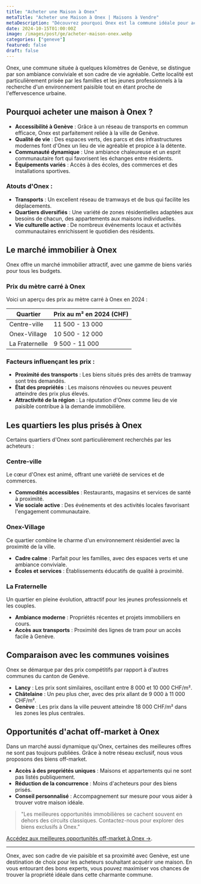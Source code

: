 ```yaml
---
title: "Acheter une Maison à Onex"
metaTitle: "Acheter une Maison à Onex | Maisons à Vendre"
metaDescription: "Découvrez pourquoi Onex est la commune idéale pour acheter une maison. Explorez le marché immobilier local, les quartiers recherchés et nos conseils pour réussir votre achat."
date: 2024-10-15T01:00:00Z
image: /images/post/ge/acheter-maison-onex.webp
categories: ["geneve"]
featured: false
draft: false
---
```


Onex, une commune située à quelques kilomètres de Genève, se distingue par son ambiance conviviale et son cadre de vie agréable. Cette localité est particulièrement prisée par les familles et les jeunes professionnels à la recherche d'un environnement paisible tout en étant proche de l'effervescence urbaine.

## Pourquoi acheter une maison à Onex ?

- **Accessibilité à Genève** : Grâce à un réseau de transports en commun efficace, Onex est parfaitement reliée à la ville de Genève.
- **Qualité de vie** : Des espaces verts, des parcs et des infrastructures modernes font d'Onex un lieu de vie agréable et propice à la détente.
- **Communauté dynamique** : Une ambiance chaleureuse et un esprit communautaire fort qui favorisent les échanges entre résidents.
- **Équipements variés** : Accès à des écoles, des commerces et des installations sportives.

### Atouts d'Onex :
- **Transports** : Un excellent réseau de tramways et de bus qui facilite les déplacements.
- **Quartiers diversifiés** : Une variété de zones résidentielles adaptées aux besoins de chacun, des appartements aux maisons individuelles.
- **Vie culturelle active** : De nombreux événements locaux et activités communautaires enrichissent le quotidien des résidents.

## Le marché immobilier à Onex

Onex offre un marché immobilier attractif, avec une gamme de biens variés pour tous les budgets.

### Prix du mètre carré à Onex

Voici un aperçu des prix au mètre carré à Onex en 2024 :

| Quartier                | Prix au m² en 2024 (CHF) |
|-------------------------|--------------------------|
| Centre-ville             | 11 500 - 13 000          |
| Onex-Village             | 10 500 - 12 000           |
| La Fraternelle           | 9 500 - 11 000           |

### Facteurs influençant les prix :
- **Proximité des transports** : Les biens situés près des arrêts de tramway sont très demandés.
- **État des propriétés** : Les maisons rénovées ou neuves peuvent atteindre des prix plus élevés.
- **Attractivité de la région** : La réputation d'Onex comme lieu de vie paisible contribue à la demande immobilière.

## Les quartiers les plus prisés à Onex

Certains quartiers d'Onex sont particulièrement recherchés par les acheteurs :

### Centre-ville

Le cœur d'Onex est animé, offrant une variété de services et de commerces.

- **Commodités accessibles** : Restaurants, magasins et services de santé à proximité.
- **Vie sociale active** : Des événements et des activités locales favorisant l'engagement communautaire.

### Onex-Village

Ce quartier combine le charme d'un environnement résidentiel avec la proximité de la ville.

- **Cadre calme** : Parfait pour les familles, avec des espaces verts et une ambiance conviviale.
- **Écoles et services** : Établissements éducatifs de qualité à proximité.

### La Fraternelle

Un quartier en pleine évolution, attractif pour les jeunes professionnels et les couples.

- **Ambiance moderne** : Propriétés récentes et projets immobiliers en cours.
- **Accès aux transports** : Proximité des lignes de tram pour un accès facile à Genève.

## Comparaison avec les communes voisines

Onex se démarque par des prix compétitifs par rapport à d'autres communes du canton de Genève.

- **Lancy** : Les prix sont similaires, oscillant entre 8 000 et 10 000 CHF/m².
- **Châtelaine** : Un peu plus cher, avec des prix allant de 9 000 à 11 000 CHF/m².
- **Genève** : Les prix dans la ville peuvent atteindre 18 000 CHF/m² dans les zones les plus centrales.

## Opportunités d'achat off-market à Onex

Dans un marché aussi dynamique qu'Onex, certaines des meilleures offres ne sont pas toujours publiées. Grâce à notre réseau exclusif, nous vous proposons des biens off-market.

- **Accès à des propriétés uniques** : Maisons et appartements qui ne sont pas listés publiquement.
- **Réduction de la concurrence** : Moins d'acheteurs pour des biens prisés.
- **Conseil personnalisé** : Accompagnement sur mesure pour vous aider à trouver votre maison idéale.

> "Les meilleures opportunités immobilières se cachent souvent en dehors des circuits classiques. Contactez-nous pour explorer des biens exclusifs à Onex."

[Accédez aux meilleures opportunités off-market à Onex ->](/contact).

---

Onex, avec son cadre de vie paisible et sa proximité avec Genève, est une destination de choix pour les acheteurs souhaitant acquérir une maison. En vous entourant des bons experts, vous pouvez maximiser vos chances de trouver la propriété idéale dans cette charmante commune.
